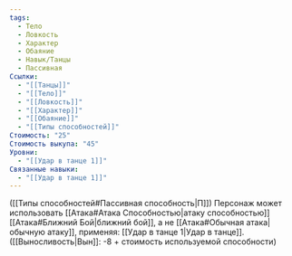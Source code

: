 ```yaml
---
tags:
  - Тело
  - Ловкость
  - Характер
  - Обаяние
  - Навык/Танцы
  - Пассивная
Ссылки:
  - "[[Танцы]]"
  - "[[Тело]]"
  - "[[Ловкость]]"
  - "[[Характер]]"
  - "[[Обаяние]]"
  - "[[Типы способностей]]"
Стоимость: "25"
Стоимость выкупа: "45"
Уровни:
  - "[[Удар в танце 1]]"
Связанные навыки:
  - "[[Удар в танце 1]]"
---
```

([[Типы способностей#Пассивная способность|П]]) Персонаж может использовать [[Атака#Атака Способностью|атаку способностью]] [[Атака#Ближний Бой|ближний бой]], а не [[Атака#Обычная атака|обычную атаку]], применяя: [[Удар в танце 1|Удар в танце]].
([[Выносливость|Вын]]: -8 + стоимость используемой способности)